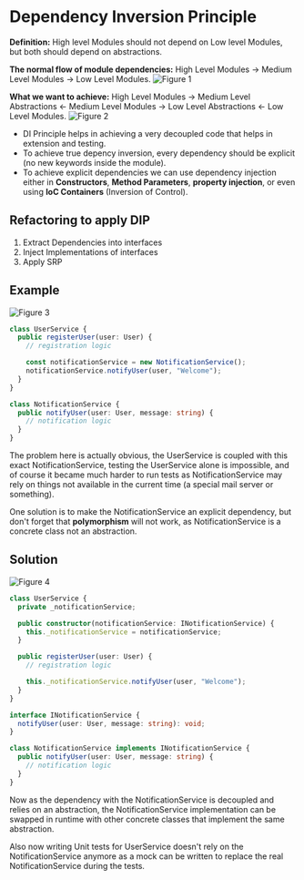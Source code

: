 # Dependency Inversion Principle

**Definition:**
High level Modules should not depend on Low level Modules, but both should depend on abstractions.

**The normal flow of module dependencies:** High Level Modules -> Medium Level Modules -> Low Level Modules.
![Figure 1](figures/figure_1.png)

**What we want to achieve:** High Level Modules -> Medium Level Abstractions <- Medium Level Modules -> Low Level Abstractions <- Low Level Modules.
![Figure 2](figures/figure_2.png)

- DI Principle helps in achieving a very decoupled code that helps in extension and testing.
- To achieve true depency inversion, every dependency should be explicit (no new keywords inside the module).
- To achieve explicit dependencies we can use dependency injection either in **Constructors**, **Method Parameters**, **property injection**, or even using **IoC Containers** (Inversion of Control).

## Refactoring to apply DIP

1. Extract Dependencies into interfaces
2. Inject Implementations of interfaces
3. Apply SRP

## Example

![Figure 3](figures/figure_3.png)

```typescript
class UserService {
  public registerUser(user: User) {
    // registration logic

    const notificationService = new NotificationService();
    notificationService.notifyUser(user, "Welcome");
  }
}

class NotificationService {
  public notifyUser(user: User, message: string) {
    // notification logic
  }
}
```

The problem here is actually obvious, the UserService is coupled with this exact NotificationService, testing the UserService alone is impossible, and of course it became much harder to run tests as NotificationService may rely on things not available in the current time (a special mail server or something).

One solution is to make the NotificationService an explicit dependency, but don't forget that **polymorphism** will not work, as NotificationService is a concrete class not an abstraction.

## Solution

![Figure 4](figures/figure_4.png)

```typescript
class UserService {
  private _notificationService;

  public constructor(notificationService: INotificationService) {
    this._notificationService = notificationService;
  }

  public registerUser(user: User) {
    // registration logic

    this._notificationService.notifyUser(user, "Welcome");
  }
}

interface INotificationService {
  notifyUser(user: User, message: string): void;
}

class NotificationService implements INotificationService {
  public notifyUser(user: User, message: string) {
    // notification logic
  }
}
```

Now as the dependency with the NotificationService is decoupled and relies on an abstraction, the NotificationService implementation can be swapped in runtime with other concrete classes that implement the same abstraction.

Also now writing Unit tests for UserService doesn't rely on the NotificationService anymore as a mock can be written to replace the real NotificationService during the tests.
